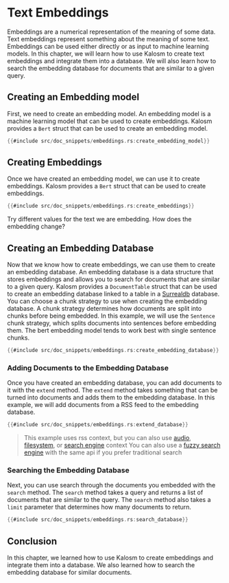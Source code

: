 # Text Embeddings

Embeddings are a numerical representation of the meaning of some data. Text embeddings represent something about the meaning of some text. Embeddings can be used either directly or as input to machine learning models. In this chapter, we will learn how to use Kalosm to create text embeddings and integrate them into a database. We will also learn how to search the embedding database for documents that are similar to a given query.

## Creating an Embedding model

First, we need to create an embedding model. An embedding model is a machine learning model that can be used to create embeddings. Kalosm provides a `Bert` struct that can be used to create an embedding model.

```rust
{{#include src/doc_snippets/embeddings.rs:create_embedding_model}}
```

## Creating Embeddings

Once we have created an embedding model, we can use it to create embeddings. Kalosm provides a `Bert` struct that can be used to create embeddings.

```rust
{{#include src/doc_snippets/embeddings.rs:create_embeddings}}
```

Try different values for the text we are embedding. How does the embedding change?

## Creating an Embedding Database

Now that we know how to create embeddings, we can use them to create an embedding database. An embedding database is a data structure that stores embeddings and allows you to search for documents that are similar to a given query. Kalosm provides a `DocumentTable` struct that can be used to create an embedding database linked to a table in a [Surrealdb](https://surrealdb.com/) database. You can choose a chunk strategy to use when creating the embedding database. A chunk strategy determines how documents are split into chunks before being embedded. In this example, we will use the `Sentence` chunk strategy, which splits documents into sentences before embedding them. The bert embedding model tends to work best with single sentence chunks.

```rust
{{#include src/doc_snippets/embeddings.rs:create_embedding_database}}
```

### Adding Documents to the Embedding Database

Once you have created an embedding database, you can add documents to it with the `extend` method. The `extend` method takes something that can be turned into documents and adds them to the embedding database. In this example, we will add documents from a RSS feed to the embedding database.

```rust
{{#include src/doc_snippets/embeddings.rs:extend_database}}
```

> This example uses rss context, but you can also use [audio](https://github.com/floneum/floneum/blob/master/interfaces/kalosm/examples/live_qa.rs), [filesystem](https://github.com/floneum/floneum/blob/94542cf49923cb4e15e34244336f8844ee2194c4/interfaces/kalosm/examples/fs_context.rs#L31), or [search engine](https://github.com/floneum/floneum/blob/94542cf49923cb4e15e34244336f8844ee2194c4/interfaces/kalosm-language/src/context/search/mod.rs#L16-L31) context
> You can also use a [fuzzy search engine](https://github.com/floneum/floneum/blob/94542cf49923cb4e15e34244336f8844ee2194c4/interfaces/kalosm/examples/fs_context.rs#L19-L20) with the same api if you prefer traditional search

### Searching the Embedding Database

Next, you can use search through the documents you embedded with the `search` method. The `search` method takes a query and returns a list of documents that are similar to the query. The `search` method also takes a `limit` parameter that determines how many documents to return.

```rust
{{#include src/doc_snippets/embeddings.rs:search_database}}
```

## Conclusion

In this chapter, we learned how to use Kalosm to create embeddings and integrate them into a database. We also learned how to search the embedding database for similar documents.
